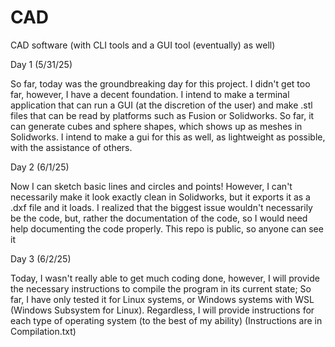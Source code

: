 # CAD
CAD software (with CLI tools and a GUI tool (eventually) as well)

Day 1 (5/31/25)

So far, today was the groundbreaking day for this project. I didn't get too far, however, I have a decent foundation. I intend to make a terminal application that can run a GUI (at the discretion of the user) and make .stl files that can be read by platforms such as Fusion or Solidworks. So far, it can generate cubes and sphere shapes, which shows up as meshes in Solidworks. I intend to make a gui for this as well, as lightweight as possible, with the assistance of others.

Day 2 (6/1/25)

Now I can sketch basic lines and circles and points! However, I can't necessarily make it look exactly clean in Solidworks, but it exports it as a .dxf file and it loads. I realized that the biggest issue wouldn't necessarily be the code, but, rather the documentation of the code, so I would need help documenting the code properly. This repo is public, so anyone can see it


Day 3 (6/2/25)

Today, I wasn't really able to get much coding done, however, I will provide the necessary instructions to compile the program in its current state; So far, I have only tested it for Linux systems, or Windows systems with WSL (Windows Subsystem for Linux). Regardless, I will provide instructions for each type of operating system (to the best of my ability) (Instructions are in Compilation.txt)
